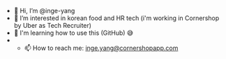 - 👋 Hi, I’m @inge-yang
- 👀 I’m interested in korean food and HR tech (i'm working in Cornershop by Uber as Tech Recruiter)
- 🌱 I'm learning how to use this (GitHub) 😅
- - 📫 How to reach me: inge.yang@cornershopapp.com
<!---
inge-yang/inge-yang is a ✨ special ✨ repository because its `README.md` (this file) appears on your GitHub profile.
You can click the Preview link to take a look at your changes.
--->
